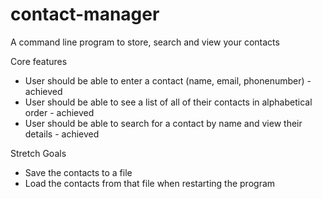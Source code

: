# contact-manager
A command line program to store, search and view your contacts

Core features

- User should be able to enter a contact (name, email, phonenumber) - achieved
- User should be able to see a list of all of their contacts in alphabetical order - achieved
- User should be able to search for a contact by name and view their details - achieved

Stretch Goals

- Save the contacts to a file
- Load the contacts from that file when restarting the program
